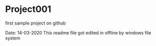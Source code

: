 # Project001
first sample project on github

Date: 14-03-2020
This readme file got edited in offline by windows file system
